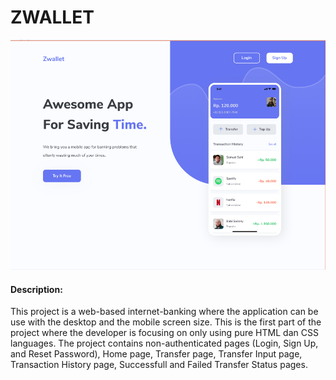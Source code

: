 # ZWALLET

![Zwallet Landing Page Snippet](./src/images/snippet.png)

#### Description:

This project is a web-based internet-banking where the application can be use with the desktop and the mobile screen size.
This is the first part of the project where the developer is focusing on only using pure HTML dan CSS languages. 
The project contains non-authenticated pages (Login, Sign Up, and Reset Password), Home page, Transfer page, Transfer Input page, Transaction History page, Successfull and Failed Transfer Status pages. 